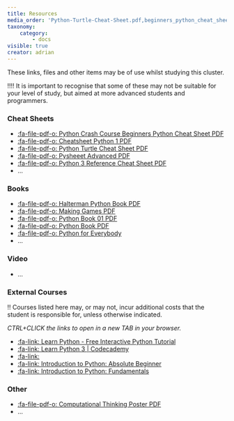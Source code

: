 ```yaml
---
title: Resources
media_order: 'Python-Turtle-Cheat-Sheet.pdf,beginners_python_cheat_sheet_pcc_all.pdf,cheatsheet-python-1.pdf,computational-thinking-poster.pdf,Haltermanpythonbook.pdf,makinggames.pdf,pysheeet-advanced.pdf,python_book_01.pdf,Python3_reference_cheat_sheet.pdf,pythonbook.pdf'
taxonomy:
    category:
        - docs
visible: true
creator: adrian
---
```


These links, files and other items may be of use whilst studying this cluster.

!!!! It is important to recognise that some of these may not be suitable for your level of study, but aimed at more advanced students and programmers.

### Cheat Sheets
* [:fa-file-pdf-o: Python Crash Course Beginners Python Cheat Sheet PDF](beginners_python_cheat_sheet_pcc_all.pdf) 
* [:fa-file-pdf-o: Cheatsheet Python 1 PDF](cheatsheet-python-1.pdf) 
* [:fa-file-pdf-o: Python Turtle Cheat Sheet PDF](Python-Turtle-Cheat-Sheet.pdf) 
* [:fa-file-pdf-o: Pysheeet Advanced PDF](pysheeet-advanced.pdf) 
* [:fa-file-pdf-o: Python 3 Reference Cheat Sheet PDF](Python3_reference_cheat_sheet.pdf)
* ...

### Books
* [:fa-file-pdf-o: Halterman Python Book PDF](Haltermanpythonbook.pdf) 
* [:fa-file-pdf-o: Making Games PDF](makinggames.pdf)
* [:fa-file-pdf-o: Python Book 01 PDF](python_book_01.pdf)
* [:fa-file-pdf-o: Python Book PDF](pythonbook.pdf)
* [:fa-file-pdf-o: Python for Everybody](https://eng.libretexts.org/Bookshelves/Computer_Science/Book%3A_Python_for_Everybody_(Severance))
* ...

### Video
* ...

### External Courses
!! Courses listed here may, or may not, incur additional costs that the student is responsible for, unless otherwise indicated.

*CTRL+CLICK the links to open in a new TAB in your browser.*

* [:fa-link: Learn Python - Free Interactive Python Tutorial](https://www.learnpython.org/)
* [:fa-link: Learn Python 3 | Codecademy](https://www.codecademy.com/learn/learn-python-3) 
* [:fa-link: ](.)
* [:fa-link: Introduction to Python: Absolute Beginner](https://www.edx.org/course/introduction-to-python-absolute-beginner-2)
* [:fa-link: Introduction to Python: Fundamentals](https://www.edx.org/course/introduction-to-python-fundamentals-2)


### Other
* [:fa-file-pdf-o: Computational Thinking Poster PDF](computational-thinking-poster.pdf)
* ...
